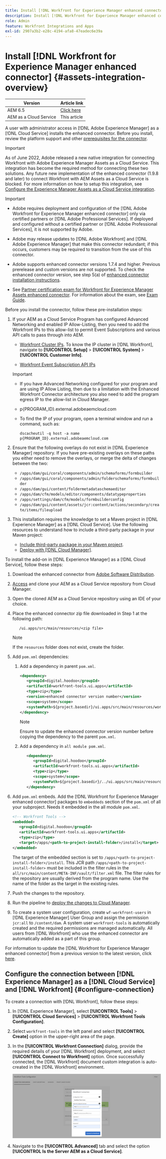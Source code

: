 ```yaml
---
title: Install [!DNL Workfront for Experience Manager enhanced connector]
description: Install [!DNL Workfront for Experience Manager enhanced connector]
role: Admin
feature: Workfront Integrations and Apps
exl-id: 2907a3b2-e28c-4194-afa8-47eadec6e39a
---
```

# Install [!DNL Workfront for Experience Manager enhanced connector] {#assets-integration-overview}

| Version | Article link |
| -------- | ---------------------------- |
| AEM 6.5  |    [Click here](https://experienceleague.adobe.com/docs/experience-manager-65/assets/integrations/workfront-connector-install.html)                  |
| AEM as a Cloud Service     | This article         |

A user with administrator access in [!DNL Adobe Experience Manager] as a [!DNL Cloud Service] installs the enhanced connector. Before you install, review the platform support and other [prerequisites for the connector](https://one.workfront.com/s/csh?context=2467&pubname=the-new-workfront-experience).

>[!IMPORTANT]
>
>As of June 2022, Adobe released a new native integration for connecting Workfront with Adobe Experience Manager Assets as a Cloud Service. This integration has become the required method for connecting these two solutions. Any future new implementation of the enhanced connector (1.9.8 and later) to connect Workfront with AEM Assets as a Cloud Service is blocked. For more information on how to setup this integration, see [Configure the Experience Manager Assets as a Cloud Service integration](workfront-connector-configure.md).

>[!IMPORTANT]
>
>* Adobe requires deployment and configuration of the [!DNL Adobe Workfront for Experience Manager enhanced connector] only via certified partners or [!DNL Adobe Professional Services]. If deployed and configured without a certified partner or [!DNL Adobe Professional Services], it is not supported by Adobe.
>
>* Adobe may release updates to [!DNL Adobe Workfront] and [!DNL Adobe Experience Manager] that make this connector redundant; if this occurs, customers may be required to transition from the use of this connector.
>
>* Adobe supports enhanced connector versions 1.7.4 and higher. Previous prerelease and custom versions are not supported. To check the enhanced connector version, see step 5(a) of [enhanced connector installation instructions](workfront-connector-install.md). 
>
>* See [Partner certification exam for Workfront for Experience Manager Assets enhanced connector](https://solutionpartners.adobe.com/solution-partners/home/applications/experience_cloud/workfront/journey/dev_core.html). For information about the exam, see [Exam Guide](https://express.adobe.com/page/Tc7Mq6zLbPFy8/).

Before you install the connector, follow these pre-installation steps:

1. If your AEM as a Cloud Service Program has configured Advanced Networking and enabled IP Allow-Listing, then you need to add the Workfront IPs to this allow-list to permit Event Subscriptions and various API calls to pass through into AEM.

   * [Workfront Cluster IPs](https://experienceleague.adobe.com/docs/workfront/using/administration-and-setup/get-started-administration/configure-your-firewall.html?lang=en#ip-addresses-to-allow-for-clusters-1-2-3-5-7-8-and-9). To know the IP cluster in [!DNL Workfront], navigate to **[!UICONTROL Setup]** > **[!UICONTROL System]** > **[!UICONTROL Customer Info]**.

   * [Workfront Event Subscription API IPs](https://experienceleague.adobe.com/docs/workfront/using/adobe-workfront-api/event-subscriptions/event-subs-api.html)

   >[!IMPORTANT]
   >
   >* If you have Advanced Networking configured for your program and are using IP Allow Listing, then due to a limitation with the Enhanced Workfront Connector architecture you also need to add the program egress IP to the allow-list in Cloud Manager.
   >
   >* p{PROGRAM_ID}.external.adobeaemcloud.com
   >
   >* To find the IP of your program, open a terminal window and run a command, such as:
   >
   >    ```
   >    dscacheutil -q host -a name p{PROGRAM_ID}.external.adobeaemcloud.com
   >
   >    ```

1. Ensure that the following overlays do not exist in [!DNL Experience Manager] repository. If you have pre-existing overlays on these paths you either need to remove the overlays, or merge the delta of changes between the two:

   * `/apps/dam/gui/coral/components/admin/schemaforms/formbuilder`
   * `/apps/dam/gui/coral/components/admin/folderschemaforms/formbuilder`
   * `/apps/dam/gui/content/foldermetadataschemaeditor`
   * `/apps/dam/cfm/models/editor/components/datatypeproperties`
   * `/apps/settings/dam/cfm/models/formbuilderconfig`
   * `/apps/dam/gui/content/assets/jcr:content/actions/secondary/create/items/fileupload`

1. This installation requires the knowledge to set a Maven project in [!DNL Experience Manager] as a [!DNL Cloud Service]. Use the following resources to understand how to include a third-party package in your Maven project:

   * [Include third-party package in your Maven project](https://experienceleague.adobe.com/docs/experience-manager-cloud-service/implementing/deploying/overview.html#including-third-party).
   * [Deploy with [!DNL Cloud Manager]](https://experienceleague.adobe.com/docs/experience-manager-cloud-service/implementing/using-cloud-manager/deploy-code.html).

To install the add-on in [!DNL Experience Manager] as a [!DNL Cloud Service], follow these steps:

1. Download the enhanced connector from [Adobe Software Distribution](https://experience.adobe.com/#/downloads/content/software-distribution/en/aem.html?package=/content/software-distribution/en/details.html/content/dam/aem/public/adobe/packages/cq650/product/assets/workfront-tools.ui.apps.zip).

1. [Access](https://experienceleague.adobe.com/docs/experience-manager-cloud-service/content/implementing/using-cloud-manager/managing-code/accessing-repos.html?lang=en) and clone your AEM as a Cloud Service repository from Cloud Manager.

1. Open the cloned AEM as a Cloud Service repository using an IDE of your choice.

1. Place the enhanced connector zip file downloaded in Step 1 at the following path:

   ```TXT
      /ui.apps/src/main/resources/<zip file>
   ```

   >[!NOTE]
   >
   >If the `resources` folder does not exist, create the folder.


1. Add `pom.xml` dependencies:

   1. Add a dependency in parent `pom.xml`.

      ```XML
      <dependency>
         <groupId>digital.hoodoo</groupId>
         <artifactId>workfront-tools.ui.apps</artifactId>
         <type>zip</type>
         <version>enhanced connector version number</version>
         <scope>system</scope>
         <systemPath>${project.basedir}/ui.apps/src/main/resources/workfront-tools.ui.apps.zip</systemPath>
      </dependency>
      ```

       >[!NOTE]
       >
       >Ensure to update the enhanced connector version number before copying the dependency to the parent `pom.xml`.

   1. Add a dependency in `all module pom.xml`.

      ```XML
         <dependency>
            <groupId>digital.hoodoo</groupId>
            <artifactId>workfront-tools.ui.apps</artifactId>
            <type>zip</type>
            <scope>system</scope>
            <systemPath>${project.basedir}/../ui.apps/src/main/resources/workfront-tools.ui.apps.zip</systemPath>
         </dependency>
      ```


1. Add `pom.xml` embeds. Add the [!DNL Workfront for Experience Manager enhanced connector] packages to `embeddeds` section of the `pom.xml` of all your subproject. Needs it embedded in the all module `pom.xml`.

      ```XML
      <!-- Workfront Tools -->
      <embedded>
         <groupId>digital.hoodoo</groupId>
         <artifactId>workfront-tools.ui.apps</artifactId>
         <type>zip</type>
         <target>/apps/<path-to-project-install-folder>/install</target>
      </embedded>
      ```

   The target of the embedded section is set to `/apps/<path-to-project-install-folder>/install`. This JCR path `/apps/<path-to-project-install-folder>` must be included in the filter rules in the `all/src/main/content/META-INF/vault/filter.xml` file. The filter rules for the repository are usually derived from the program name. Use the name of the folder as the target in the existing rules.

1. Push the changes to the repository.

1. Run the pipeline to [deploy the changes to Cloud Manager](https://experienceleague.adobe.com/docs/experience-manager-cloud-service/content/implementing/using-cloud-manager/deploy-code.html).

1. To create a system user configuration, create `wf-workfront-users` in [!DNL Experience Manager] User Group and assign the permission `jcr:all` to `/content/dam`. A system user `workfront-tools` is automatically created and the required permissions are managed automatically. All users from [!DNL Workfront] who use the enhanced connector are automatically added as a part of this group.

For information to update the [!DNL Workfront for Experience Manager enhanced connector] from a previous version to the latest version, click [here](update-workfront-enhanced-connector.md).

## Configure the connection between [!DNL Experience Manager] as a [!DNL Cloud Service] and [!DNL Workfront] {#configure-connection}

To create a connection with [!DNL Workfront], follow these steps:

1. In [!DNL Experience Manager], select **[!UICONTROL Tools]** > **[!UICONTROL Cloud Services]** > **[!UICONTROL Workfront Tools Configuration]**.

1. Select `workfront-tools` in the left panel and select **[!UICONTROL Create]** option in the upper-right area of the page.

1. In the **[!UICONTROL Workfront Connection]** dialog, provide the required details of your [!DNL Workfront] deployment, and select **[!UICONTROL Connect to Workfront]** option. Once successfully connected, the [!DNL Workfront] document custom integration is auto-created in the [!DNL Workfront] environment.

   ![Connect [!DNL Experience Manager] and [!DNL Workfront]](/help/assets/assets/wf-connection-config.png)

1. Navigate to the **[!UICONTROL Advanced]** tab and select the option **[!UICONTROL Is the Server AEM as a Cloud Service]**.
